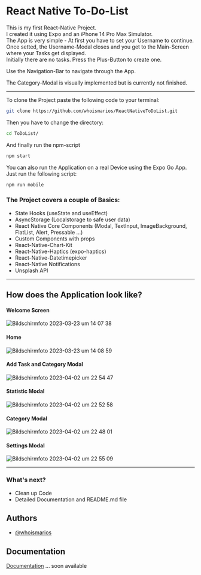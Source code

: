 
# React Native To-Do-List

This is my first React-Native Project.  
I created it using Expo and an iPhone 14 Pro Max Simulator.  
The App is very simple - At first you have to set your Username to continue.  
Once setted, the Username-Modal closes and you get to the Main-Screen where your Tasks get displayed.  
Initially there are no tasks. Press the Plus-Button to create one.  

Use the Navigation-Bar to navigate through the App.  

The Category-Modal is visually implemented but is currently not finished.

---


To clone the Project paste the following code to your terminal:
```bash
git clone https://github.com/whoismarios/ReactNativeToDoList.git
```

Then you have to change the directory:
```bash
cd ToDoList/
```

And finally run the npm-script
```bash
npm start
```

You can also run the Application on a real Device using the Expo Go App.
Just run the following script:
```bash
npm run mobile
```


### The Project covers a couple of Basics:

- State Hooks (useState and useEffect)
- AsyncStorage (Localstorage to safe user data)
- React Native Core Components (Modal, TextInput, ImageBackground, FlatList, Alert, Pressable ...)
- Custom Components with props
- React-Native-Chart-Kit
- React-Native-Haptics (expo-haptics)
- React-Native-Datetimepicker
- React-Native Notifications
- Unsplash API

--- 

## How does the Application look like?

#### Welcome Screen

![Bildschirm­foto 2023-03-23 um 14 07 38](https://user-images.githubusercontent.com/103110817/227214414-14a66a0f-4cf2-45ab-8289-2ea3dcf3a128.png)

#### Home

![Bildschirm­foto 2023-03-23 um 14 08 59](https://user-images.githubusercontent.com/103110817/227215489-7d1c3b77-a4b9-46d2-bf2b-1403a44f0c61.png)


#### Add Task and Category Modal

![Bildschirmfoto 2023-04-02 um 22 54 47](https://user-images.githubusercontent.com/103110817/229378574-93271576-4c5a-43fe-b06d-e2da0a43ef58.png)


#### Statistic Modal

![Bildschirmfoto 2023-04-02 um 22 52 58](https://user-images.githubusercontent.com/103110817/229378488-0459d55c-a04c-483b-a601-279240ddf961.png)

#### Category Modal

![Bildschirmfoto 2023-04-02 um 22 48 01](https://user-images.githubusercontent.com/103110817/229378322-b2bdeb05-74d5-4361-bf1f-17c28319a31b.png)

#### Settings Modal

![Bildschirmfoto 2023-04-02 um 22 55 09](https://user-images.githubusercontent.com/103110817/229378564-78b0483e-bf12-43db-9231-7073cb61144a.png)




---

### What's next?
- Clean up Code
- Detailed Documentation and README.md file


## Authors

- [@whoismarios](https://www.github.com/whoismarios)


## Documentation

[Documentation](https://)
... soon available

